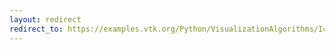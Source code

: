 ```yaml
---
layout: redirect
redirect_to: https://examples.vtk.org/Python/VisualizationAlgorithms/IceCream/
---
```


